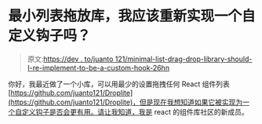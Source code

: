 # 最小列表拖放库，我应该重新实现一个自定义钩子吗？

> 原文:[https://dev . to/juanto 121/minimal-list-drag-drop-library-should-I-re-implement-to-be-a-custom-hook-26hn](https://dev.to/juanto121/minimal-list-drag-and-drop-library-should-i-re-implement-to-be-a-custom-hook-26hn)

你好，我最近做了一个小库，可以用最少的设置拖拽任何 React 组件列表[https://github.com/juanto121/Droplite](https://github.com/juanto121/Droplite)，但是现在我想知道如果它被实现为一个自定义钩子是否会更有用。请让我知道，我是 react 的组件库社区的新成员。